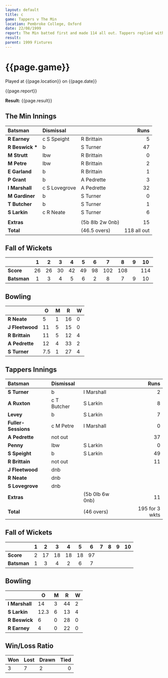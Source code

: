 ```yaml
---
layout: default
title: c
game: Tappers v The Min
location: Pembroke College, Oxford
date: 22/08/1999
report: The Min batted first and made 114 all out. Tappers replied with
result: 
parent: 1999 Fixtures
---
```


# {{page.game}}

Played at {{page.location}} on {{page.date}}

{{page.report}}

**Result:** {{page.result}}

## The Min Innings

| Batsman | Dismissal |  | Runs |
|:---|:---|---|---:|
| **R Earney** | c S Speight | R Brittain | 5 |
| **R Beswick &#42;** | b | S Turner | 47 |
| **M Strutt** | lbw | R Brittain | 0 |
| **M Petre** | lbw | R Brittain | 2 |
| **E Garland** | b | R Brittain | 1 |
| **P Grant** | b | A Pedrette | 3 |
| **I Marshall** | c S Lovegrove | A Pedrette | 32 |
| **M Gardiner** | b | S Turner | 0 |
| **T Butcher** | b | S Turner | 1 |
| **S Larkin** | c R Neate | S Turner | 6 |
|  |  |  |  |
| **Extras** | | (5b 8lb 2w 0nb) | 15 |
| **Total** | | (46.5 overs) | 118 all out |

## Fall of Wickets

| | 1 | 2 | 3 | 4 | 5 | 6 | 7 | 8 | 9 | 10 |
|---|:---:|:---:|:---:|:---:|:---:|:---:|:---:|:---:|:---:|:---:|
| **Score** | 26 | 26 | 30 | 42 | 49 | 98 | 102 | 108 |  | 114 |
| **Batsman** | 1 | 3 | 4 | 5 | 6 | 2 | 8 | 7 | 9 | 10 |

## Bowling

| | O | M | R | W |
|---|---|---|---|---|
| **R Neate** | 5 | 1 | 16 | 0 |
| **J Fleetwood** | 11 | 5 | 15 | 0 |
| **R Brittain** | 11 | 5 | 12 | 4 |
| **A Pedrette** | 12 | 4 | 33 | 2 |
| **S Turner** | 7.5 | 1 | 27 | 4 |

## Tappers Innings

| Batsman | Dismissal |  | Runs |
|:---|:---|---|---:|
| **S Turner** | b | I Marshall | 2 |
| **A Ruxton** | c T Butcher | S Larkin | 8 |
| **Levey** | b | S Larkin | 7 |
| **Fuller-Sessions** | c M Petre | I Marshall | 0 |
| **A Pedrette** | not out |  | 37 |
| **Penny** | lbw | S Larkin | 0 |
| **S Speight** | b | S Larkin | 49 |
| **R Brittain** | not out |  | 11 |
| **J Fleetwood** | dnb |  |  |
| **R Neate** | dnb |  |  |
| **S Lovegrove** | dnb |  |  |
| **Extras** | | (5b 0lb 6w 0nb) | 11 |
| **Total** | | (46 overs) | 195 for 3 wkts |

## Fall of Wickets

| | 1 | 2 | 3 | 4 | 5 | 6 | 7 | 8 | 9 | 10 |
|---|:---:|:---:|:---:|:---:|:---:|:---:|:---:|:---:|:---:|:---:|
| **Score** | 2 | 17 | 18 | 18 | 18 | 97 |  |  |  |  |
| **Batsman** | 1 | 3 | 4 | 2 | 6 | 7 |  |  |  |  |

## Bowling

| | O | M | R | W |
|---|---|---|---|---|
| **I Marshall** | 14 | 3 | 44 | 2 |
| **S Larkin** | 12.3 | 6 | 13 | 4 |
| **R Beswick** | 6 | 0 | 28 | 0 |
| **R Earney** | 4 | 0 | 22 | 0 |

## Win/Loss Ratio

| Won | Lost | Drawn | Tied |
|:---|:---|:---|---:|
| 3 | 7 | 2 | 0 |